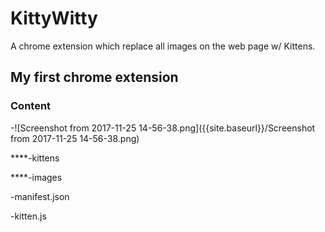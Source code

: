 # KittyWitty

A chrome extension which replace all images on the web page w/ Kittens.

## My first chrome extension



### Content

-![Screenshot from 2017-11-25 14-56-38.png]({{site.baseurl}}/Screenshot from 2017-11-25 14-56-38.png)

****-kittens

****-images

-manifest.json

-kitten.js
